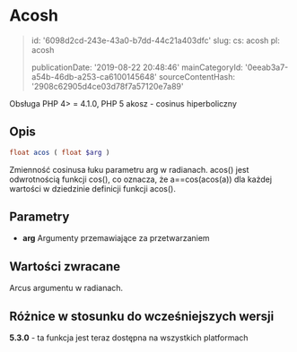 Acosh
=====

> id: '6098d2cd-243e-43a0-b7dd-44c21a403dfc'
> slug:
> 	cs: acosh
> 	pl: acosh
> 
> publicationDate: '2019-08-22 20:48:46'
> mainCategoryId: '0eeab3a7-a54b-46db-a253-ca6100145648'
> sourceContentHash: '2908c62905d4ce03d78f7a57120e7a89'

Obsługa PHP 4> = 4.1.0, PHP 5
akosz - cosinus hiperboliczny

Opis
--------------------------

```php
float acos ( float $arg )
```

Zmienność cosinusa łuku parametru arg w radianach. acos() jest odwrotnością funkcji cos(), co oznacza, że a==cos(acos(a)) dla każdej wartości w dziedzinie definicji funkcji acos().

Parametry
--------------------------

- **arg**
Argumenty przemawiające za przetwarzaniem

Wartości zwracane
--------------------------

Arcus argumentu w radianach.

Różnice w stosunku do wcześniejszych wersji
--------------------------

**5.3.0** - ta funkcja jest teraz dostępna na wszystkich platformach
